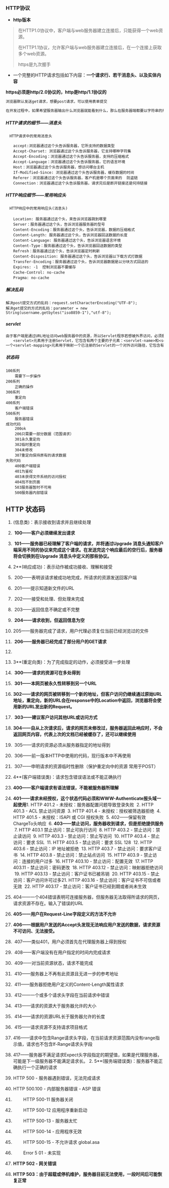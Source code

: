 ### HTTP协议

- **http版本**

>在HTTP1.0协议中，客户端与web服务器建立连接后，只能获得一个web资源。
>
>在HTTP1.1协议，允许客户端与web服务器建立连接后，在一个连接上获取多个web资源。
>
>https是九次握手

- 一个完整的HTTP请求包括如下内容：**一个请求行、若干消息头、以及实体内容**

**https必须是http/2.0协议的，http是http/1.1协议的**

```txt
浏览器默认发送get请求，想要post请求，可以使用表单提交

在开发过程中，如果希望服务器输出什么浏览器就能看到什么，那么在服务器端都要以字符串的形式进行输出。
```

##### HTTP请求的细节——消息头

```http
　HTTP请求中的常用消息头

　　accept:浏览器通过这个头告诉服务器，它所支持的数据类型
　　Accept-Charset: 浏览器通过这个头告诉服务器，它支持哪种字符集
　　Accept-Encoding：浏览器通过这个头告诉服务器，支持的压缩格式
　　Accept-Language：浏览器通过这个头告诉服务器，它的语言环境
　　Host：浏览器通过这个头告诉服务器，想访问哪台主机
　　If-Modified-Since: 浏览器通过这个头告诉服务器，缓存数据的时间
　　Referer：浏览器通过这个头告诉服务器，客户机是哪个页面来的  防盗链
　　Connection：浏览器通过这个头告诉服务器，请求完后是断开链接还是何持链接
```

##### HTTP响应细节——常用响应头

```http
　HTTP响应中的常用响应头(消息头)
　
　　Location: 服务器通过这个头，来告诉浏览器跳到哪里
　　Server：服务器通过这个头，告诉浏览器服务器的型号
　　Content-Encoding：服务器通过这个头，告诉浏览器，数据的压缩格式
　　Content-Length: 服务器通过这个头，告诉浏览器回送数据的长度
　　Content-Language: 服务器通过这个头，告诉浏览器语言环境
　　Content-Type：服务器通过这个头，告诉浏览器回送数据的类型
　　Refresh：服务器通过这个头，告诉浏览器定时刷新
　　Content-Disposition: 服务器通过这个头，告诉浏览器以下载方式打数据
　　Transfer-Encoding：服务器通过这个头，告诉浏览器数据是以分块方式回送的
　　Expires: -1  控制浏览器不要缓存
　　Cache-Control: no-cache  
　　Pragma: no-cache 
```

##### 解决乱码

```http
解决post提交方式的乱码：request.setCharacterEncoding("UTF-8");
解决get提交的方式的乱码：parameter = new String(username.getbytes("iso8859-1"),"utf-8");
```

##### servlet

```txt
由于客户端是通过URL地址访问web服务器中的资源，所以Servlet程序若想被外界访问，必须把servlet程序映射到一个URL地址上，这个工作在web.xml文件中使用<servlet>元素和<servlet-mapping>元素完成。
　　<servlet>元素用于注册Servlet，它包含有两个主要的子元素：<servlet-name>和<servlet-class>，分别用于设置Servlet的注册名称和Servlet的完整类名。
一个<servlet-mapping>元素用于映射一个已注册的Servlet的一个对外访问路径，它包含有两个子元素：<servlet-name>和<url-pattern>，分别用于指定Servlet的注册名称和Servlet的对外访问路径。
```

##### 状态码

```http
100系列
	需要下一步操作
200系列
	正确的操作
300系列
	重定向
400系列
	客户端错误
500系列
	服务器错误
成功代码
	200ok
	206只需要一部分数据（范围请求）
    301永久重定向
    302临时重定向
    304未修改
    307重定向保持原有的请求数据
失败代码
	400客户端错误
	401为鉴权
	403未获得文件系统的访问授权
	404找不到页面
	503服务器暂时不可用
	500服务器内部错误
```

## HTTP 状态码

1. (信息类)：表示接收到请求并且继续处理
2. ​    **100——客户必须继续发出请求**
3. ​    **101——服务器已经理解了客户端的请求，并将通过Upgrade 消息头通知客户端采用不同的协议来完成这个请求。在发送完这个响应最后的空行后，服务器将会切换到在Upgrade 消息头中定义的那些协议。**



1.   2**(响应成功)：表示动作被成功接收、理解和接受
2.   ​    200——表明该请求被成功地完成，所请求的资源发送回客户端
3.   ​    201——提示知道新文件的URL
4.   ​    202——接受和处理、但处理未完成
5.   ​    203——返回信息不确定或不完整
6.   ​    **204——请求收到，但返回信息为空**
7.   ​    205——服务器完成了请求，用户代理必须复位当前已经浏览过的文件
8.   ​    **206——服务器已经完成了部分用户的GET请求**
9.   
10.   3**(重定向类)：为了完成指定的动作，必须接受进一步处理
11.   ​    **300——请求的资源可在多处得到**
12.   ​    **301——本网页被永久性转移到另一个URL**
13.   ​    **302——请求的网页被转移到一个新的地址，但客户访问仍继续通过原始URL地址，重定向，新的URL会在response中的Location中返回，浏览器将会使用新的URL发出新的Request。**
14.   ​    **303——建议客户访问其他URL或访问方式**
15.   ​    **304——自从上次请求后，请求的网页未修改过，服务器返回此响应时，不会返回网页内容，代表上次的文档已经被缓存了，还可以继续使用**
16.   ​    305——请求的资源必须从服务器指定的地址得到
17.   ​    306——前一版本HTTP中使用的代码，现行版本中不再使用
18.   ​    307——申明请求的资源临时性删除（保护重定向中的资源 常用于POST）



1.   4**(客户端错误类)：请求包含错误语法或不能正确执行
2.   ​       **400——客户端请求有语法错误，不能被服务器所理解**
3.   ​       **401——请求未经授权，这个状态代码必须和WWW-Authenticate报头域一起使用**
     ​     1. HTTP 401.2 - 未授权：服务器配置问题导致登录失败
     ​         2. HTTP 401.3 - ACL 禁止访问资源
     ​         3. HTTP 401.4 - 未授权：授权被筛选器拒绝
     ​         4. HTTP 401.5 - 未授权：ISAPI 或 CGI 授权失败
     ​         5. 402——保留有效ChargeTo头响应
     ​         6. **403——禁止访问，服务器收到请求，但是拒绝提供服务**
     ​         7. HTTP 403.1 禁止访问：禁止可执行访问
     ​         8. HTTP 403.2 - 禁止访问：禁止读访问
     ​         9. HTTP 403.3 - 禁止访问：禁止写访问
     ​         10. HTTP 403.4 - 禁止访问：要求 SSL
     ​         11. HTTP 403.5 - 禁止访问：要求 SSL 128
     ​         12. HTTP 403.6 - 禁止访问：IP 地址被拒绝
     ​         13. HTTP 403.7 - 禁止访问：要求客户证书
     ​         14. HTTP 403.8 - 禁止访问：禁止站点访问
     ​         15. HTTP 403.9 - 禁止访问：连接的用户过多
     ​         16. HTTP 403.10 - 禁止访问：配置无效
     ​         17. HTTP 403.11 - 禁止访问：密码更改
     ​         18. HTTP 403.12 - 禁止访问：映射器拒绝访问
     ​         19. HTTP 403.13 - 禁止访问：客户证书已被吊销
     ​         20. HTTP 403.15 - 禁止访问：客户访问许可过多
     ​         21. HTTP 403.16 - 禁止访问：客户证书不可信或者无效
     ​         22. HTTP 403.17 - 禁止访问：客户证书已经到期或者尚未生效
4.   ​    404——一个404错误表明可连接服务器，但服务器无法取得所请求的网页，请求资源不存在。输入了错误的URL
5.   ​    **405——用户在Request-Line字段定义的方法不允许**
6.   ​    **406——根据用户发送的Accept头发现无法响应用户发送的数据，请求资源不可访问、无法接受。**
7.   ​    407——类似401，用户必须首先在代理服务器上得到授权
8.   ​    408——客户端没有在用户指定的时间内完成请求
9.   ​    409——对当前资源状态，请求不能完成
10.   ​    410——服务器上不再有此资源且无进一步的参考地址
11.   ​    411——服务器拒绝用户定义的Content-Length属性请求
12.   ​    412——一个或多个请求头字段在当前请求中错误
13.   ​    413——请求的资源大于服务器允许的大小
14.   ​    414——请求的资源URL长于服务器允许的长度
15.   ​    415——请求资源不支持请求项目格式
16.   ​    416——请求中包含Range请求头字段，在当前请求资源范围内没有range指示值，请求也不包含If-Range请求头字段
17.   417——服务器不满足请求Expect头字段指定的期望值，如果是代理服务器，可能是下一级服务器不能满足请求长。
      2. 5**(服务端错误类)：服务器不能正确执行一个正确的请求
18.   HTTP 500 - 服务器遇到错误，无法完成请求
   19.   HTTP 500.100 - 内部服务器错误 - ASP 错误
   20.   ​    　　HTTP 500-11 服务器关闭
   21.   ​    　　HTTP 500-12 应用程序重新启动
   22.   ​    　　HTTP 500-13 - 服务器太忙
   23.   ​    　　HTTP 500-14 - 应用程序无效
   24.   ​    　　HTTP 500-15 - 不允许请求 global.asa
   25.   ​    　　Error 5 01 - 未实现
26.   **HTTP 502 - 网关错误**
27.   **HTTP 503：由于超载或停机维护，服务器目前无法使用，一段时间后可能恢复正常**

